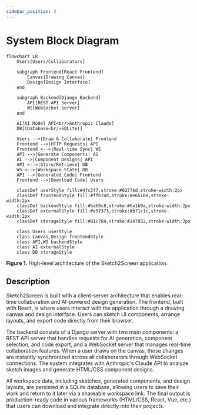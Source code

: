 ```yaml
---
sidebar_position: 2
---
```


# System Block Diagram

```mermaid
flowchart LR
    Users[Users/Collaborators]

    subgraph Frontend[React Frontend]
        Canvas[Drawing Canvas]
        Design[Design Interface]
    end

    subgraph Backend[Django Backend]
        API[REST API Server]
        WS[WebSocket Server]
    end
    
    AI[AI Model API<br/>Anthropic Claude]
    DB[(Database<br/>SQLite)]

    Users -->|Draw & Collaborate| Frontend
    Frontend -->|HTTP Requests| API
    Frontend <-->|Real-time Sync| WS
    API -->|Generate Components| AI
    AI -->|Component Designs| API
    API <-->|Store/Retrieve| DB
    WS <-->|Workspace State| DB
    API -->|Generated Code| Frontend
    Frontend -->|Download Code| Users

    classDef userStyle fill:#4fc3f7,stroke:#0277bd,stroke-width:2px
    classDef frontendStyle fill:#ffb74d,stroke:#e65100,stroke-width:2px
    classDef backendStyle fill:#ba68c8,stroke:#6a1b9a,stroke-width:2px
    classDef externalStyle fill:#e57373,stroke:#b71c1c,stroke-width:2px
    classDef storageStyle fill:#81c784,stroke:#2e7d32,stroke-width:2px

    class Users userStyle
    class Canvas,Design frontendStyle
    class API,WS backendStyle
    class AI externalStyle
    class DB storageStyle
```

**Figure 1.** High-level architecture of the Sketch2Screen application.

## Description

Sketch2Screen is built with a client-server architecture that enables real-time collaboration and AI-powered design generation. The frontend, built with React, is where users interact with the application through a drawing canvas and design interface. Users can sketch UI components, arrange layouts, and export code directly from their browser.

The backend consists of a Django server with two main components: a REST API server that handles requests for AI generation, component selection, and code export, and a WebSocket server that manages real-time collaboration features. When a user draws on the canvas, those changes are instantly synchronized across all collaborators through WebSocket connections. The system integrates with Anthropic's Claude API to analyze sketch images and generate HTML/CSS component designs.

All workspace data, including sketches, generated components, and design layouts, are persisted in a SQLite database, allowing users to save their work and return to it later via a shareable workspace link. The final output is production-ready code in various frameworks (HTML/CSS, React, Vue, etc.) that users can download and integrate directly into their projects.


